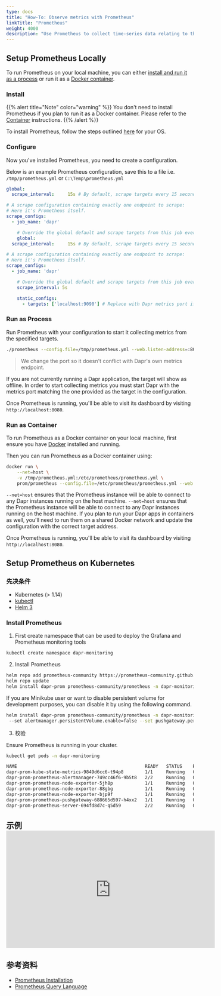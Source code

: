 ```yaml
---
type: docs
title: "How-To: Observe metrics with Prometheus"
linkTitle: "Prometheus"
weight: 4000
description: "Use Prometheus to collect time-series data relating to the execution of the Dapr runtime itself"
---
```


## Setup Prometheus Locally
To run Prometheus on your local machine, you can either [install and run it as a process](#install) or run it as a [Docker container](#Run-as-Container).

### Install
{{% alert title="Note" color="warning" %}}
You don't need to install Prometheus if you plan to run it as a Docker container. Please refer to the [Container](#run-as-container) instructions.
{{% /alert %}}

To install Prometheus, follow the steps outlined [here](https://prometheus.io/docs/prometheus/latest/getting_started/) for your OS.

### Configure
Now you've installed Prometheus, you need to create a configuration.

Below is an example Prometheus configuration, save this to a file i.e. `/tmp/prometheus.yml` or `C:\Temp\prometheus.yml`
```yaml
global:
  scrape_interval:     15s # By default, scrape targets every 15 seconds.

# A scrape configuration containing exactly one endpoint to scrape:
# Here it's Prometheus itself.
scrape_configs:
  - job_name: 'dapr'

    # Override the global default and scrape targets from this job every 5 seconds.
    global:
  scrape_interval:     15s # By default, scrape targets every 15 seconds.

# A scrape configuration containing exactly one endpoint to scrape:
# Here it's Prometheus itself.
scrape_configs:
  - job_name: 'dapr'

    # Override the global default and scrape targets from this job every 5 seconds.
    scrape_interval: 5s

    static_configs:
      - targets: ['localhost:9090'] # Replace with Dapr metrics port if not default
```

### Run as Process
Run Prometheus with your configuration to start it collecting metrics from the specified targets.
```bash
./prometheus --config.file=/tmp/prometheus.yml --web.listen-address=:8080
```
> We change the port so it doesn't conflict with Dapr's own metrics endpoint.

If you are not currently running a Dapr application, the target will show as offline. In order to start collecting metrics you must start Dapr with the metrics port matching the one provided as the target in the configuration.

Once Prometheus is running, you'll be able to visit its dashboard by visiting `http://localhost:8080`.

### Run as Container
To run Prometheus as a Docker container on your local machine, first ensure you have [Docker](https://docs.docker.com/install/) installed and running.

Then you can run Prometheus as a Docker container using:
```bash
docker run \
    --net=host \
    -v /tmp/prometheus.yml:/etc/prometheus/prometheus.yml \
    prom/prometheus --config.file=/etc/prometheus/prometheus.yml --web.listen-address=:8080
```
`--net=host` ensures that the Prometheus instance will be able to connect to any Dapr instances running on the host machine. `--net=host` ensures that the Prometheus instance will be able to connect to any Dapr instances running on the host machine. If you plan to run your Dapr apps in containers as well, you'll need to run them on a shared Docker network and update the configuration with the correct target address.

Once Prometheus is running, you'll be able to visit its dashboard by visiting `http://localhost:8080`.

## Setup Prometheus on Kubernetes

### 先决条件

- Kubernetes (> 1.14)
- [kubectl](https://kubernetes.io/docs/tasks/tools/install-kubectl/)
- [Helm 3](https://helm.sh/)

### Install Prometheus

1.  First create namespace that can be used to deploy the Grafana and Prometheus monitoring tools

```bash
kubectl create namespace dapr-monitoring
```

2. Install Prometheus

```bash
helm repo add prometheus-community https://prometheus-community.github.io/helm-charts
helm repo update
helm install dapr-prom prometheus-community/prometheus -n dapr-monitoring
```

If you are Minikube user or want to disable persistent volume for development purposes, you can disable it by using the following command.

```bash
helm install dapr-prom prometheus-community/prometheus -n dapr-monitoring
 --set alertmanager.persistentVolume.enable=false --set pushgateway.persistentVolume.enabled=false --set server.persistentVolume.enabled=false
```

3. 校验

Ensure Prometheus is running in your cluster.

```bash
kubectl get pods -n dapr-monitoring

NAME                                                READY   STATUS    RESTARTS   AGE
dapr-prom-kube-state-metrics-9849d6cc6-t94p8        1/1     Running   0          4m58s
dapr-prom-prometheus-alertmanager-749cc46f6-9b5t8   2/2     Running   0          4m58s
dapr-prom-prometheus-node-exporter-5jh8p            1/1     Running   0          4m58s
dapr-prom-prometheus-node-exporter-88gbg            1/1     Running   0          4m58s
dapr-prom-prometheus-node-exporter-bjp9f            1/1     Running   0          4m58s
dapr-prom-prometheus-pushgateway-688665d597-h4xx2   1/1     Running   0          4m58s
dapr-prom-prometheus-server-694fd8d7c-q5d59         2/2     Running   0          4m58s
```

## 示例 <iframe width="560" height="315" src="https://www.youtube.com/embed/8W-iBDNvCUM?start=2577" frameborder="0" allow="accelerometer; autoplay; clipboard-write; encrypted-media; gyroscope; picture-in-picture" allowfullscreen mark="crwd-mark"></iframe>

## 参考资料

* [Prometheus Installation](https://github.com/prometheus-community/helm-charts)
* [Prometheus Query Language](https://prometheus.io/docs/prometheus/latest/querying/basics/)
